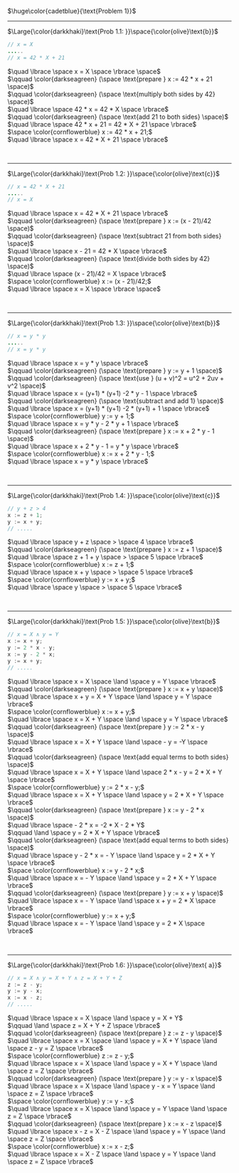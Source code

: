 $\huge\color{cadetblue}{\text{Problem 1}}$

---------------

$\Large{\color{darkkhaki}\text{Prob 1.1: }}\space{\color{olive}\text{b}}$

```java
// x = X
.....
// x = 42 * X + 21
```

$\quad \lbrace \space x = X \space \rbrace \space$  
$\qquad \color{darkseagreen} (\space \text{prepare } x := 42 * x + 21 \space)$  
$\qquad \color{darkseagreen} (\space \text{multiply both sides by 42} \space)$  
$\quad \lbrace \space 42 * x = 42 * X \space \rbrace$  
$\qquad \color{darkseagreen} (\space \text{add 21 to both sides} \space)$  
$\quad \lbrace \space 42 * x + 21 = 42 * X + 21 \space \rbrace$  
$\space \color{cornflowerblue} x := 42 * x + 21;$  
$\quad \lbrace \space x = 42 * X + 21 \space \rbrace$  

<br/>

---------------

$\Large{\color{darkkhaki}\text{Prob 1.2: }}\space{\color{olive}\text{c}}$

```java
// x = 42 * X + 21
.....
// x = X
```

$\quad \lbrace \space x = 42 * X + 21 \space \rbrace$  
$\qquad \color{darkseagreen} (\space \text{prepare } x := (x - 21)/42 \space)$  
$\qquad \color{darkseagreen} (\space \text{subtract 21 from both sides} \space)$  
$\quad \lbrace \space x - 21 = 42 * X \space \rbrace$  
$\qquad \color{darkseagreen} (\space \text{divide both sides by 42} \space)$  
$\quad \lbrace \space (x - 21)/42 = X \space \rbrace$  
$\space \color{cornflowerblue} x := (x - 21)/42;$  
$\quad \lbrace \space x = X \space \rbrace \space$  

<br/>

---------------

$\Large{\color{darkkhaki}\text{Prob 1.3: }}\space{\color{olive}\text{b}}$

```java
// x = y * y
.....
// x = y * y
```

$\quad \lbrace \space x = y * y \space \rbrace$  
$\qquad \color{darkseagreen} (\space \text{prepare } y := y + 1 \space)$  
$\qquad \color{darkseagreen} (\space \text{use } (u + v)^2 = u^2 + 2uv + v^2 \space)$  
$\quad \lbrace \space x = (y+1) * (y+1) -2 * y - 1 \space \rbrace$  
$\qquad \color{darkseagreen} (\space \text{subtract and add 1} \space)$  
$\quad \lbrace \space x = (y+1) * (y+1) -2 * (y+1) + 1 \space \rbrace$  
$\space \color{cornflowerblue} y := y + 1;$  
$\quad \lbrace \space x = y * y - 2 * y + 1 \space \rbrace$  
$\qquad \color{darkseagreen} (\space \text{prepare } x := x + 2 * y - 1 \space)$  
$\quad \lbrace \space x + 2 * y - 1 = y * y \space \rbrace$  
$\space \color{cornflowerblue} x := x + 2 * y - 1;$  
$\quad \lbrace \space x = y * y \space \rbrace$  

<br/>

---------------

$\Large{\color{darkkhaki}\text{Prob 1.4: }}\space{\color{olive}\text{c}}$

```java
// y + z > 4
x := z + 1; 
y := x + y;
// .....
```

$\quad \lbrace \space y + z \space > \space 4 \space \rbrace$  
$\qquad \color{darkseagreen} (\space \text{prepare } x := z + 1 \space)$  
$\quad \lbrace \space z + 1 + y \space > \space 5 \space \rbrace$  
$\space \color{cornflowerblue} x := z + 1;$  
$\quad \lbrace \space x + y \space > \space 5 \space \rbrace$  
$\space \color{cornflowerblue} y := x + y;$  
$\quad \lbrace \space y \space > \space 5 \space \rbrace$  

<br/>

---------------

$\Large{\color{darkkhaki}\text{Prob 1.5: }}\space{\color{olive}\text{b}}$

```java
// x = X ∧ y = Y 
x := x + y; 
y := 2 * x - y;
x := y - 2 * x; 
y := x + y;
// .....
```

$\quad \lbrace \space x = X \space \land \space y = Y \space \rbrace$  
$\qquad \color{darkseagreen} (\space \text{prepare } x := x + y \space)$  
$\quad \lbrace \space x + y = X + Y \space \land \space y = Y \space \rbrace$  
$\space \color{cornflowerblue} x := x + y;$  
$\quad \lbrace \space x = X + Y \space \land \space y = Y \space \rbrace$  
$\qquad \color{darkseagreen} (\space \text{prepare } y := 2 * x - y \space)$  
$\quad \lbrace \space x = X + Y \space \land \space - y = -Y \space \rbrace$  
$\qquad \color{darkseagreen} (\space \text{add equal terms to both sides} \space)$  
$\quad \lbrace \space x = X + Y \space \land \space 2 * x - y = 2 * X + Y \space \rbrace$  
$\space \color{cornflowerblue} y := 2 * x - y;$  
$\quad \lbrace \space x = X + Y \space \land \space y = 2 * X + Y \space \rbrace$  
$\qquad \color{darkseagreen} (\space \text{prepare } x := y - 2 * x \space)$  
$\quad \lbrace \space - 2 * x = -2 * X - 2 * Y$  
$\qquad \land \space y = 2 * X + Y \space \rbrace$  
$\qquad \color{darkseagreen} (\space \text{add equal terms to both sides} \space)$  
$\quad \lbrace \space y - 2 * x = - Y \space \land \space y = 2 * X + Y \space \rbrace$  
$\space \color{cornflowerblue} x := y - 2 * x;$  
$\quad \lbrace \space x = - Y \space \land \space y = 2 * X + Y \space \rbrace$  
$\qquad \color{darkseagreen} (\space \text{prepare } y := x + y \space)$  
$\quad \lbrace \space x = - Y \space \land \space x + y = 2 * X \space \rbrace$  
$\space \color{cornflowerblue} y := x + y;$  
$\quad \lbrace \space x = - Y \space \land \space y = 2 * X \space \rbrace$  

<br/>

---------------

$\Large{\color{darkkhaki}\text{Prob 1.6: }}\space{\color{olive}\text{ a}}$

```java
// x = X ∧ y = X + Y ∧ z = X + Y + Z
z := z - y; 
y := y - x; 
x := x - z;
// .....
```

$\quad \lbrace \space x = X \space \land \space y = X + Y$  
$\qquad \land \space z = X + Y + Z \space \rbrace$  
$\qquad \color{darkseagreen} (\space \text{prepare } z := z - y \space)$  
$\quad \lbrace \space x = X \space \land \space y = X + Y \space \land \space z - y = Z \space \rbrace$  
$\space \color{cornflowerblue} z := z - y;$  
$\quad \lbrace \space x = X \space \land \space y = X + Y \space \land \space z = Z \space \rbrace$  
$\qquad \color{darkseagreen} (\space \text{prepare } y := y - x \space)$  
$\quad \lbrace \space x = X \space \land \space y - x = Y \space \land \space z = Z \space \rbrace$  
$\space \color{cornflowerblue} y := y - x;$  
$\quad \lbrace \space x = X \space \land \space y = Y \space \land \space z = Z \space \rbrace$  
$\qquad \color{darkseagreen} (\space \text{prepare } x := x - z \space)$  
$\quad \lbrace \space x - z = X - Z \space \land \space y = Y \space \land \space z = Z \space \rbrace$  
$\space \color{cornflowerblue} x := x - z;$  
$\quad \lbrace \space x = X - Z \space \land \space y = Y \space \land \space z = Z \space \rbrace$  

<br/>

